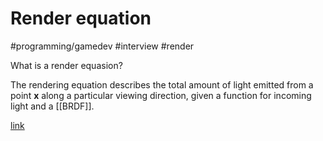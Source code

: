 # Render equation
#programming/gamedev #interview #render

What is a render equasion?

The rendering equation describes the total amount of light emitted from a point **x** along a particular viewing direction, given a function for incoming light and a [[BRDF]].

[](en.wikipedia.org/wiki/Rendering_equation)
[link](https://en.wikipedia.org/wiki/Rendering_equation)